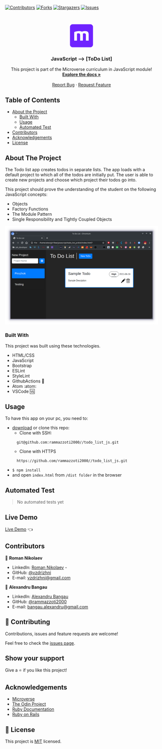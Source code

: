 <!--
*** Thanks for checking out this README Template. If you have a suggestion that would
*** make this better, please fork the repo and create a pull request or simply open
*** an issue with the tag "enhancement".
*** Thanks again! Now go create something AMAZING! :D
-->

<!-- PROJECT SHIELDS -->
<!--
*** I'm using markdown "reference style" links for readability.
*** Reference links are enclosed in brackets [ ] instead of parentheses ( ).
*** See the bottom of this document for the declaration of the reference variables
*** for contributors-url, forks-url, etc. This is an optional, concise syntax you may use.
*** https://www.markdownguide.org/basic-syntax/#reference-style-links
-->
[![Contributors][contributors-shield]][contributors-url]
[![Forks][forks-shield]][forks-url]
[![Stargazers][stars-shield]][stars-url]
[![Issues][issues-shield]][issues-url]


<!-- PROJECT LOGO -->
<br />
<p align="center">
  <a href="https://github.com/rammazzoti2000//todo_list_js">
    <img src="src/readmePics/microverse.png" alt="Logo" width="80" height="80">
  </a>

  <h3 align="center">JavaScript --> [ToDo List]</h3>

  <p align="center">
    This project is part of the Microverse curriculum in JavaScript module!
    <br />
    <a href="https://github.com/rammazzoti2000//todo_list_js"><strong>Explore the docs »</strong></a>
    <br />
    <br />
    <a href="https://github.com/rammazzoti2000//todo_list_js/issues">Report Bug</a>
    ·
    <a href="https://github.com/rammazzoti2000//todo_list_js/issues">Request Feature</a>
  </p>
</p>

<!-- TABLE OF CONTENTS -->
## Table of Contents

* [About the Project](#about-the-project)
  * [Built With](#built-with)
  * [Usage](#usage)
  * [Automated Test](#automated-test)
* [Contributors](#contributors)
* [Acknowledgements](#acknowledgements)
* [License](#license)

<!-- ABOUT THE PROJECT -->
## About The Project

The Todo list app creates todos in separate lists. The app loads with a default project to which all of the todos are initially put. The user is able to create new projects and choose which project their todos go into.

This project should prove the understanding of the student on the following JavaScript concepts:
  * Objects
  * Factory Functions
  * The Module Pattern
  * Single Responsibility and Tightly Coupled Objects

![screenshot](src/readmePics/screenshot.png)

### Built With
This project was built using these technologies.
* HTML/CSS
* JavaScript
* Bootstrap
* ESLint
* StyleLint
* GithubActions :muscle:
* Atom :atom:
* VSCode :vs:

<!-- INSTALLATION -->
## Usage

To have this app on your pc, you need to:
* [download](https://github.com/rammazzoti2000//todo_list_js/archive/develop.zip) or clone this repo:
  - Clone with SSH:
  ```
    git@github.com:rammazzoti2000//todo_list_js.git
  ```
  - Clone with HTTPS
  ```
    https://github.com/rammazzoti2000//todo_list_js.git
  ```
- `$ npm install`
- and open `index.html` from `/dist folder` in the browser

## Automated Test
 > No automated tests yet

## Live Demo
[Live Demo](https://raw.githack.com/rammazzoti2000/todo_list_js/feature/html_barebone/dist/index.html) :point_left:

<!-- CONTACT -->
## Contributors

👤 **Roman Nikolaev**

- LinkedIn: [Roman Nikolaev](https://www.linkedin.com/in/roman-nikolaev-65b639197/) -
- GitHub: [@vzdrizhni](https://github.com/vzdrizhni)
- E-mail: vzdrizhni@gmail.com

👤 **Alexandru Bangau**

- LinkedIn: [Alexandru Bangau](https://www.linkedin.com/in/alexandru-bangau/)
- GitHub: [@rammazzoti2000](https://github.com/rammazzoti2000)
- E-mail: bangau.alexandru@gmail.com

## :handshake: Contributing

Contributions, issues and feature requests are welcome!

Feel free to check the [issues page](https://github.com/rammazzoti2000//todo_list_js/issues).

## Show your support

Give a :star: if you like this project!


<!-- ACKNOWLEDGEMENTS -->
## Acknowledgements
* [Microverse](https://www.microverse.org/)
* [The Odin Project](https://www.theodinproject.com/)
* [Ruby Documentation](https://www.ruby-lang.org/en/documentation/)
* [Ruby on Rails](https://rubyonrails.org/)

<!-- MARKDOWN LINKS & IMAGES -->
<!-- https://www.markdownguide.org/basic-syntax/#reference-style-links -->
[contributors-shield]: https://img.shields.io/github/contributors/rammazzoti2000/todo_list_js.svg?style=flat-square
[contributors-url]: https://github.com/rammazzoti2000/todo_list_js/graphs/contributors
[forks-shield]: https://img.shields.io/github/forks/rammazzoti2000/todo_list_js.svg?style=flat-square
[forks-url]: https://github.com/rammazzoti2000/todo_list_js/network/members
[stars-shield]: https://img.shields.io/github/stars/rammazzoti2000/todo_list_js.svg?style=flat-square
[stars-url]: https://github.com/rammazzoti2000/todo_list_js/stargazers
[issues-shield]: https://img.shields.io/github/issues/rammazzoti2000/todo_list_js.svg?style=flat-square
[issues-url]: https://github.com/rammazzoti2000/todo_list_js/issues

## 📝 License

This project is [MIT](https://opensource.org/licenses/MIT) licensed.
